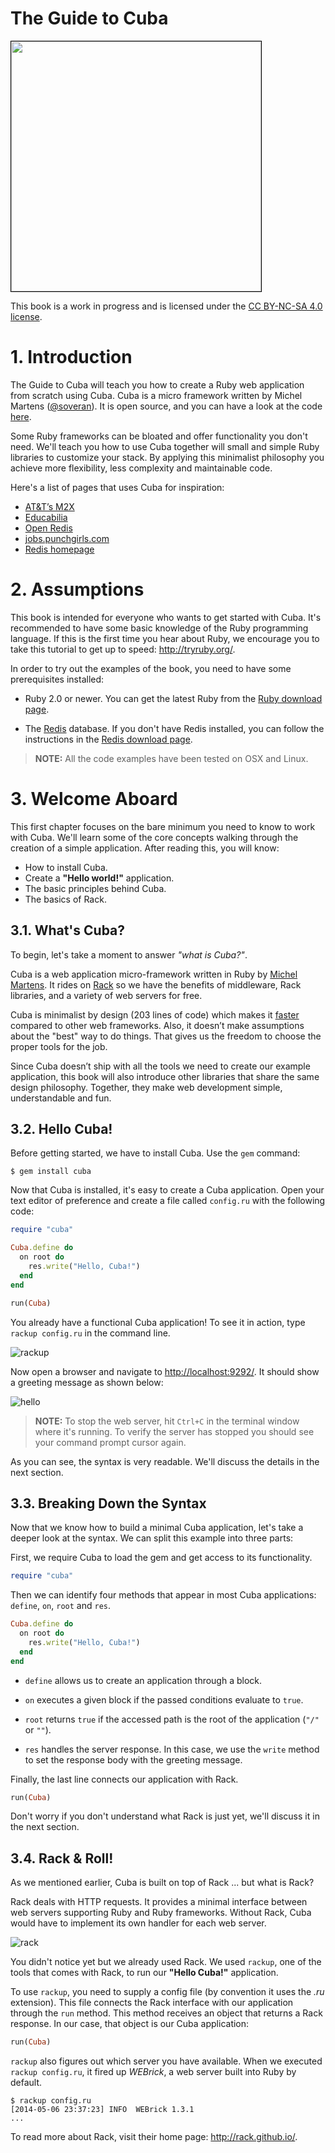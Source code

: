 # The Guide to Cuba

<img src="/img/cover.png" style="border: 1px solid black; width: 400px;"/>

This book is a work in progress and is licensed under the
[CC BY-NC-SA 4.0 license](http://creativecommons.org/licenses/by-nc-sa/4.0/).

# 1. Introduction

The Guide to Cuba will teach you how to create a Ruby web
application from scratch using Cuba. Cuba is a micro framework
written by Michel Martens ([@soveran](https://twitter.com/soveran)).
It is open source, and you can have a look at the code
[here](https://github.com/soveran/cuba).

Some Ruby frameworks can be bloated and offer functionality you don't
need. We'll teach you how to use Cuba together will small and simple Ruby
libraries to customize your stack. By applying this minimalist philosophy
you achieve more flexibility, less complexity and maintainable code.

Here's a list of pages that uses Cuba for inspiration:

- [AT&T’s M2X](https://m2x.att.com)
- [Educabilia](http://educabilia.com)
- [Open Redis](https://openredis.com)
- [jobs.punchgirls.com](https://jobs.punchgirls.com)
- [Redis homepage](http://redis.io)

# 2. Assumptions

This book is intended for everyone who wants to get started with Cuba.
It's recommended to have some basic knowledge of the Ruby programming
language. If this is the first time you hear about Ruby, we encourage
you to take this tutorial to get up to speed: <http://tryruby.org/>.

In order to try out the examples of the book, you need to have some
prerequisites installed:

* Ruby 2.0 or newer. You can get the latest Ruby from the
  [Ruby download page](https://www.ruby-lang.org/en/downloads/).

* The [Redis](http://redis.io) database. If you don't have Redis installed,
  you can follow the instructions in the [Redis download page](http://redis.io/download).

> **NOTE:** All the code examples have been tested on OSX and Linux.

# 3. Welcome Aboard

This first chapter focuses on the bare minimum you need to know to work
with Cuba. We'll learn some of the core concepts walking through the
creation of a simple application. After reading this, you will know:

* How to install Cuba.
* Create a **"Hello world!"** application.
* The basic principles behind Cuba.
* The basics of Rack.

## 3.1. What's Cuba?

To begin, let's take a moment to answer *"what is Cuba?"*.

Cuba is a web application micro-framework written in Ruby by
[Michel Martens](https://github.com/soveran). It rides on
[Rack](http://rack.github.io) so we have the benefits of middleware,
Rack libraries, and a variety of web servers for free.

Cuba is minimalist by design (203 lines of code) which makes it
[faster](https://github.com/luislavena/bench-micro#requestssec)
compared to other web frameworks. Also, it doesn’t make assumptions
about the "best" way to do things. That gives us the freedom to choose
the proper tools for the job.

Since Cuba doesn’t ship with all the tools we need to create our example
application, this book will also introduce other libraries that share the
same design philosophy. Together, they make web development simple,
understandable and fun.

## 3.2. Hello Cuba!

Before getting started, we have to install Cuba. Use the `gem` command:

```no-highlight
$ gem install cuba
```

Now that Cuba is installed, it's easy to create a Cuba application. Open
your text editor of preference and create a file called `config.ru` with
the following code:

```ruby
require "cuba"

Cuba.define do
  on root do
    res.write("Hello, Cuba!")
  end
end

run(Cuba)
```

You already have a functional Cuba application! To see it in action, type
`rackup config.ru` in the command line.

![rackup](/img/book/rackup.png)

Now open a browser and navigate to <http://localhost:9292/>. It should
show a greeting message as shown below:

![hello](/img/book/hello.png)

> **NOTE:** To stop the web server, hit `Ctrl+C` in the terminal window
where it's running. To verify the server has stopped you should see your
command prompt cursor again.

As you can see, the syntax is very readable. We'll discuss the details
in the next section.

## 3.3. Breaking Down the Syntax

Now that we know how to build a minimal Cuba application, let's take a deeper
look at the syntax. We can split this example into three parts:

First, we require Cuba to load the gem and get access to
its functionality.

```ruby
require "cuba"
```

Then we can identify four methods that appear in most Cuba
applications: `define`, `on`, `root` and `res`.

```ruby
Cuba.define do
  on root do
    res.write("Hello, Cuba!")
  end
end
```

* `define` allows us to create an application through a block.

* `on` executes a given block if the passed conditions evaluate to `true`.

* `root` returns `true` if the accessed path is the root of the
  application (`"/"` or `""`).

* `res` handles the server response. In this case, we use the `write`
  method to set the response body with the greeting message.

Finally, the last line connects our application with Rack.

```ruby
run(Cuba)
```

Don't worry if you don't understand what Rack is just yet, we'll discuss
it in the next section.

## 3.4. Rack & Roll!

As we mentioned earlier, Cuba is built on top of Rack ... but what is Rack?

Rack deals with HTTP requests. It provides a minimal interface between web
servers supporting Ruby and Ruby frameworks. Without Rack, Cuba would have
to implement its own handler for each web server.

![rack](/img/book/rack.png)

You didn't notice yet but we already used Rack. We used `rackup`, one of
the tools that comes with Rack, to run our **"Hello Cuba!"** application.

To use `rackup`, you need to supply a config file (by convention it uses
the *.ru* extension). This file connects the Rack interface with our
application through the `run` method. This method receives an object that
returns a Rack response. In our case, that object is our Cuba application:

```ruby
run(Cuba)
```

`rackup` also figures out which server you have available. When we
executed `rackup config.ru`, it fired up *WEBrick*, a web server
built into Ruby by default.

```no-highlight
$ rackup config.ru
[2014-05-06 23:37:23] INFO  WEBrick 1.3.1
...
```

To read more about Rack, visit their home page: <http://rack.github.io/>.
